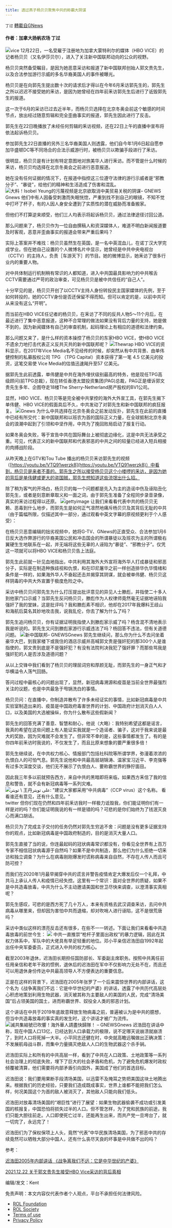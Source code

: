 ```yaml
---
title: 透过燕子杨贝贝聚焦中共的称霸大阴谋
---
```

`丁过` [轉載自GNews](https://gnews.org/zh-hans/1785994/)

#### 作者：加拿大扬帆农场  丁过
![](https://assets.gnews.org/wp-content/uploads/2021/12/A6AB9440-F0F9-46F0-AFAA-40901EB4AAB7_1_201_a.jpeg)vice
12月22日，一名受雇于注册地为加拿大蒙特利尔的媒体（HBO VICE）的记者杨贝贝（又名伊莎贝尔），进入了关注新中国联邦动向的公众的视野。

杨贝贝突然备受瞩目，是因为她恶意采访和报道了新中国联邦创始人郭文贵先生，以及合法参加游行示威的多名华裔美国人的事件被曝光。

杨贝贝是在向郭先生提出数十次的请求后才得以在今年6月釆访郭先生的，郭先生之所以迟迟不接受她的釆访，是因为她曾经在四年前釆访郭先生后进行了诋毁郭先生的报道。

这一次于6月的采访已过去近半年，而杨贝贝选择在北京冬奥会前这个敏感的时间节点，放出经过随意剪辑和完全歪曲事实的报道，郭先生因此进行了反击。

郭先生在22日晚播放了未经任何剪辑的釆访视频，还在22日上午的直播中宣布将依法起诉杨贝贝。

参加郭先生22日直播的另外三名华裔美国人则透露，他们自今年1月6日起自愿参加华盛顿DC等不同场合的合法示威游行时，被杨贝贝以欺骗手段进行了釆访。

很明显，杨贝贝是有计划有特定意图地对旅美华人进行釆访。而不管是什么时候的釆访，杨贝贝均选择在北京冬奥会之前进行恶意报道。

她在没有任何证据的情况下，在报道中指控这三位遵守法律的游行示威者是“邪教分子”、“暴徒”，给他们的精神和生活造成了伤害和混乱。
![大料！Isobel Yeung的污蔑视频是北京欲取消中美贸易关税的阴谋– GNEWS](https://assets.gnews.org/wp-content/uploads/2021/12/image_6487327.jpg)Gnews
他们中有人因备受刺激而失眠恍惚，严重到找不到自己的眼镜，不知不觉中打坏了杯子，有的人因人身安全遭到了实质性的潜在威胁而准备搬家。

但他们不打算逆来顺受，他们三人均表示将起诉杨贝贝，通过法律途径讨回公道。

那么问题来了，杨贝贝作为一位自由撰稿人和资深媒体人，难道不明白新闻报道要及时客观，恶意并歪曲事实的报道会带来严重后果吗？

实际上答案并不难找：杨贝贝虽然生在英国，是一名中英混血儿，在诺丁汉大学完成学业。但在她自己设置的个人微博名片中显示，她曾经是中共中央电视台（CCTV）的主持人，负责［车游天下］的节目。她的微博显示，她釆访了很多行业内的重要人物。

对中共体制运行机制稍有常识的人都知道，进入中共国最具影响力的中共喉舌CCTV需要通过严苛的政治审查，可见杨贝贝是被中共信任的“自己人”。

十分罕见的是，杨贝贝开创了以CCTV主持人身份转投民主国家媒体的先例，至于如何转投的，她的CCTV身份是否还保留不得而知。但可以肯定的是，以前中共可从来没有这么“开明”。

而当前在HBO VICE任记者的杨贝贝，在釆访了不同的反共人物5～11个月后，在最近进行了集中恶意报道，这种不合常理的做法如果没有背后力量的支持，她是做不到的，因为新闻媒体有自己的审查机制，起码理论上有相应的道德和法律约束。

那么问题又来了，是什么样的资本操控了杨贝贝的东家HBO VICE，使HBO VICE不遗余力地打击代表正义反共灭共的新中国联邦呢？
![](https://assets.gnews.org/wp-content/uploads/2021/12/截屏2021-12-24-上午12.17.03.png)Thewrap
HBO VICE的资料显示，在2017年Vice Media名不见经传的时候，却突然从有中共背景、由单伟健控制的私募股权公司 TPG （TPG Capital）资本获得了第一笔 4.5 亿美元的投资，这笔交易使 Vice Media的估值迅速飚升至57 亿美元。

据郭先生此前透露，单伟健是中共在海外埋伏级别最高的特务，他是现任TPG高级顾问(前TPG总裁），现在转任香港太盟投资集团(PAG)总裁，PAG正是缠诉郭文贵先生多年、企图夺走18楼The Sherry-Netherland房产股权的BV1公司。

显然，HBO VICE、杨贝贝等是完全被中共掌控的海外大外宣工具，在郭先生揭下单伟健、HBO VICE的假面具后不久，中共发动了对郭先生和新中国联邦的疯狂报复。
![](http://img0.xinmin.cn/2020/08/21/20200821192537516770.jpeg)Gnews
为什么中共选择在北京冬奥会之前发动反扑，郭先生在此前的直播中已经有所交代：新中国联邦和以班农为首的国际正义力量，在全球抵制北京冬奥会的浪潮中起到了引领和中坚作用，中共为了挽回败局启动了报复行动。

如果冬奥会失败，等于宣告中共在国际舞台上被彻底边缘化，这是中共无法承受之重。可见，代表正义的新中国联邦和代表邪恶的中共之间的较量已经进入短兵相接的肉搏战阶段。

从昨天晚上在GTV和Tou Tube 播出的杨贝贝釆访郭先生的视频（[https://youtu.be/VTQ91werzk8](https://youtu.be/VTQ91werzk8)）中看到，杨贝贝是来者不善的。郭先生之所以接受杨贝贝这个小喽啰的釆访，是因为她的背后是单伟健或更大的盗国贼，郭先生想知道这些流氓出什么招。

除了稍为客气的开场白，杨贝贝的每一个问题都是先入为主的造谣中伤及诬陷丑化郭先生，或者是刻意断章取义和一面之词，由于郭先生准备了全程同步录音录像，真实的釆访过程得以还原。
![](https://assets.gnews.org/wp-content/uploads/2021/12/0B0AA4CC-4265-4790-B221-4C9B15546A0E_1_201_a.jpeg)gettyimage
让我们来看看代表中共的杨贝贝无赖、恶毒到什么地步，而郭先生是如何正气凛然地痛斥杨贝贝及其背后无耻的中共（由于篇幅所限，仅描述其中一部分，通过观看中英文字幕的原视频更利于个人感受）：

在杨贝贝恶意编辑的拙劣视频中，她将G-TV、GNews的正直受众、合法参加1月6日反大选作弊游行的华裔美国公民和冲击国会的所谓暴徒以及班农为主的所谓极右翼硬生生地联系在一起，并无端将这些无辜的人诬陷为“暴徒”、“邪教分子”。仅凭这一项就可以将HBO VICE和杨贝贝告上法庭。

郭先生此前就一针见血地指出，中共利用其海外大外宣将海外华人打成暴徒和邪恶分子，实际是在制造种族歧视和仇恨，和在印尼屠华之前一样创造排华仇华情绪和条件是一样的，如果海外华人不奋起还击并揭穿其阴谋，就会被单伟健、杨贝贝这样阴毒的中共大外宣置于极度危险之中。

采访中杨贝贝问郭先生为什么打压提出批评意见的异见人士滕彪，并指使二十多人到他家门口示威？当郭先生反问杨贝贝，滕彪作为人权律师竟然毫无证据地诬陷我强奸了我的堂妹，这是批评吗？我和滕彪素不相识，他却在2017年我爆料王歧山和海航后莫名其妙地攻击我，说我乱伦，你去了解为什么了吗？

郭先生追问杨贝贝，你有证据证明我指使人到滕彪家示威了吗？杨含混不清地表示我是听说的。郭先生又问到滕彪家游行示威违法了吗？杨回答不违法，但有关道德问题。
![新中国联邦– GNEWS](https://assets.gnews.org/wp-content/uploads/2021/05/%E6%96%B0%E4%B8%AD%E5%9B%BD%E8%81%94%E9%82%A6-%E6%BE%B3%E5%96%9C%E5%86%9C%E5%9C%BA-%E6%A3%AE%E6%A3%AE-1.jpg)Gnews
郭先生继续问，那么你为什么不去问坐着豪华大巴，到我家楼下或我住的酒店示威并高喊郭文贵是强奸犯的那300个人是谁指使的，郭文贵到底是不是强奸犯？有没有法院判决我犯了强奸罪？而那些骂我是强奸犯的人是否涉及道德问题？

从以上交锋中我们看到了杨贝贝的理屈词穷和厚颜无耻，而郭先生的一身正气和才华横溢令人荡气回肠。

答问过程中最核心的问题出现了，显然，新冠病毒溯源和疫苗是当前全世界最强烈关注的议题，也是中共最急于甩锅洗白的事情。

杨贝贝问：在直播中，你制造并散布了许多未经证实的事情，比如新冠病毒是中共实验室制造出来的、疫苗是中国政府毒害世界的计划、中国政府计划消灭白人人口，以及美国的大选被操纵，你为什么散布这些假新闻？

郭先生的回答充满了善意、智慧和耐心，他说（大略）：我特别希望这都是谣言，我真的希望在这些问题上有人能证实我就是一个造谣者、骗子，这对于我来说是最大的奖励，因为灾难就不会发生了。但非常不幸的是，这些事情都发生了。有的是你四年前釆访时我说的，不仅发生了，而且比原来想象的要严重很多倍！

郭先生继续说，在中共权力核心、情报部门包括社科院等所谓学界，弥漫着浓浓的仇恨白人的可怕气息。郭先生说他和中共最高层胡锦涛、温家宝习近平、李克强等有过多次深度交谈，他们无不展示了仇恨白人、要称霸世界的狰狞面目。

因此我三年多以前就预告西方，来自中共的黑暗即将来临，如果西方釆信了我的信息和警告，就不会有新冠病毒等一系列灾难。
![تويتر \ 王丹على تويتر: &quot;建议大家都采用“中共病毒”（CCP virus）这个名称。 看看谁还有意见，还有什么意见。&quot;](https://pbs.twimg.com/media/ExMdRVfU8A0n4GX.jpg)twitter
但你们现在仍然和四年前釆访我时一样极力诋毁我，你们能证明你们有一样是对的吗？你们能证明我说的有一样是错的吗？可悲的是你们始终为了钱泯灭良心而满口胡话。

杨贝贝为了完成主子交付的任务仍然对郭先生穷追不舍：问题是没有更多证据支持你的观点，比如新冠病毒是中国政府制造的，目的是消灭大量人口。

郭先生直接了当的说，你连最起码的冠状病毒常识都没有，你看见全世界有上百万专家不相信冠状病毒源于自然吗？如果不是中共制造，那么他们为什么拒绝一切釆访和独立调查？为什么在病毒刚刚爆发时谎称病毒来自自然，不存在人传人而且可防可控？

而我们在2020年1月最早揭穿中共的谎言并警告疫情肯定大爆发后仅一个礼拜，中共马上承认人传人和疫情已经失控。这里有一个常识：面对全世界的质疑，如果不是中共造毒放毒，中共为什么不主动邀请美国和世卫尽快来调查，以澄清事实真相呢？

郭先生感叹，可悲的是西方死了几十万人，本来有资格去武汉调查釆访，去问中共病毒从哪里来，但却因为害怕中共而退缩，却对吹哨人进行诬陷，这不是很荒唐吗？

采访中类似这样的漂亮反击还有很多，在些不一一转述。下面让我们来看看中共造毒放毒的前世今生：
![](https://assets.gnews.org/wp-content/uploads/2021/12/截屏2021-12-24-上午12.30.03-1.png)
中共一直推崇“枪杆子里面出政权”的暴力逻辑，因此在其权力体系中，军队中的大佬具有举足轻重的地位。邓小平亲信迟浩田自1992年起出任中央军委委员，正式进入中共的权力核心。

截至2003年退休，迟浩田长期担任国防部长、军委副主席职务。按照中共离任前任用亲信和老年干政的惯例，退休后的迟浩田在军中不仅影响力无处不在，而且还可以用退休身份传达中共最高领导人不方便表达的重要信息。

正是在这样的背景下，迟浩田在2005年张罗了一个后来震惊世界的内部讲话，这个名为《战争离我们不远：它是中华世纪的产婆》的讲话，透露了中共历代高层处心积虑地策划利用生物武器，消灭被其称为主要敌人的美国的人民，完成“清场美国”后占领美国的国土，进而称霸世界、奴役全人类的邪恶计划。

这个讲话在中共于2019年底故意释放生物病毒之前，普遍被认为是中共的臆想，但当中共造毒放毒的事实真的发生时，这个讲话才被广为流传。
![滅共集結號已吹響！海外華人請盡快歸隊！ – GNEWS](https://gnews-media-offload.s3.amazonaws.com/wp-content/uploads/2020/10/12070053/%E9%9B%86%E7%BB%93%E5%8F%B7.jpg)Gnews
迟浩田在讲话中称，现在中国人口13亿，已经达到人口承载力的极限，说不定哪天说崩溃就崩溃了，到时人口将死掉一大半。小平同志还健在时，中央就高瞻远嘱做出正确决策：不发展航母战斗群，而集中力量搞灭绝敌人人口的生物武器这个杀手锏。

迟浩田实际上和所有的中共高层一样，看到了中共在人口政策、土地政策等一系列社会治理上的彻底失败，埋下了巨大的社会矛盾和危机，为了避免危机爆发时政权倾覆被清算，他们需要将内部矛盾引向国外，美国成了他们的首选目标。

迟浩田说：我们要用果断手段清场美国，以迅雷不及掩耳之势把美国这块土地腾出来。根据我们的历史经验，只要我们造成既成事实，世界上谁都不能把我们怎么样，何况美国这个为首的敌人被消灭了，其他敌人只能向我们低头。

迟浩田对放毒清场美国的“艰巨性”进行了展望：如果生物武器偷袭不成功或引发美国的核报复，中国恐怕将损失过半的人口。但不管怎样，为了党和民族的前途，我们只能大胆往前走。人口即使死亡过半，还能再生出来，而共产党一旦垮台了，就一切完了，永远完了！

迟浩田们为了保权保项上人头，竟然“代表”中华民族清场美国，为了邪恶中共的存续竟然可以牺牲大部分中国人，还有什么丧尽天良的坏事是中共做不出的吗？

参考：

[迟浩田2005年内部讲话  《战争离我们不远：它是中华世纪的产婆》](https://gtv.org/video/id=60e448299d5f0c1bd7efaad5)

[2021.12.22 关于郭文贵先生接受HBO Vice采访的背后真相](https://gtv.org/video/id=61c3bb8900f9a119180832eb)

编辑/发文：Kent

 

免责声明：本文内容仅代表作者个人观点，平台不承担任何法律风险。

- [ROL Foundation](https://rolfoundation.org/)
- [ROL Society](https://rolsociety.org/)
- [Terms of use](https://gnews.org/terms-of-use-3/)
- [Privacy Policy](https://gnews.org/privacy-policy/)
